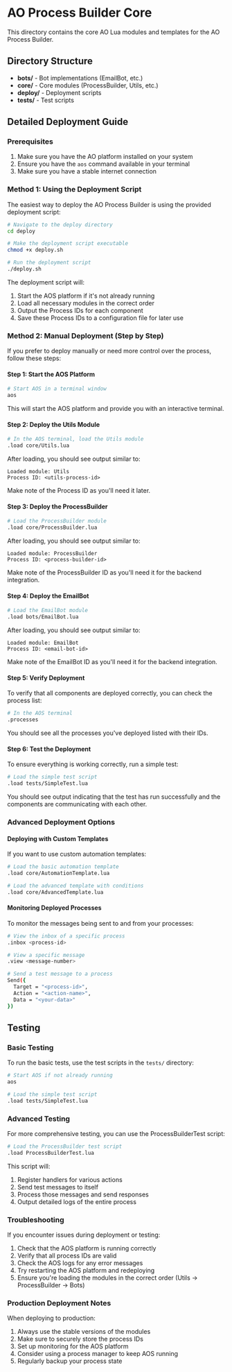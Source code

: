 # AO Process Builder Core

This directory contains the core AO Lua modules and templates for the AO Process Builder.

## Directory Structure

-   **bots/** - Bot implementations (EmailBot, etc.)
-   **core/** - Core modules (ProcessBuilder, Utils, etc.)
-   **deploy/** - Deployment scripts
-   **tests/** - Test scripts

## Detailed Deployment Guide

### Prerequisites

1. Make sure you have the AO platform installed on your system
2. Ensure you have the `aos` command available in your terminal
3. Make sure you have a stable internet connection

### Method 1: Using the Deployment Script

The easiest way to deploy the AO Process Builder is using the provided deployment script:

```bash
# Navigate to the deploy directory
cd deploy

# Make the deployment script executable
chmod +x deploy.sh

# Run the deployment script
./deploy.sh
```

The deployment script will:

1. Start the AOS platform if it's not already running
2. Load all necessary modules in the correct order
3. Output the Process IDs for each component
4. Save these Process IDs to a configuration file for later use

### Method 2: Manual Deployment (Step by Step)

If you prefer to deploy manually or need more control over the process, follow these steps:

#### Step 1: Start the AOS Platform

```bash
# Start AOS in a terminal window
aos
```

This will start the AOS platform and provide you with an interactive terminal.

#### Step 2: Deploy the Utils Module

```bash
# In the AOS terminal, load the Utils module
.load core/Utils.lua
```

After loading, you should see output similar to:

```
Loaded module: Utils
Process ID: <utils-process-id>
```

Make note of the Process ID as you'll need it later.

#### Step 3: Deploy the ProcessBuilder

```bash
# Load the ProcessBuilder module
.load core/ProcessBuilder.lua
```

After loading, you should see output similar to:

```
Loaded module: ProcessBuilder
Process ID: <process-builder-id>
```

Make note of the ProcessBuilder ID as you'll need it for the backend integration.

#### Step 4: Deploy the EmailBot

```bash
# Load the EmailBot module
.load bots/EmailBot.lua
```

After loading, you should see output similar to:

```
Loaded module: EmailBot
Process ID: <email-bot-id>
```

Make note of the EmailBot ID as you'll need it for the backend integration.

#### Step 5: Verify Deployment

To verify that all components are deployed correctly, you can check the process list:

```bash
# In the AOS terminal
.processes
```

You should see all the processes you've deployed listed with their IDs.

#### Step 6: Test the Deployment

To ensure everything is working correctly, run a simple test:

```bash
# Load the simple test script
.load tests/SimpleTest.lua
```

You should see output indicating that the test has run successfully and the components are communicating with each other.

### Advanced Deployment Options

#### Deploying with Custom Templates

If you want to use custom automation templates:

```bash
# Load the basic automation template
.load core/AutomationTemplate.lua

# Load the advanced template with conditions
.load core/AdvancedTemplate.lua
```

#### Monitoring Deployed Processes

To monitor the messages being sent to and from your processes:

```bash
# View the inbox of a specific process
.inbox <process-id>

# View a specific message
.view <message-number>

# Send a test message to a process
Send({
  Target = "<process-id>",
  Action = "<action-name>",
  Data = "<your-data>"
})
```

## Testing

### Basic Testing

To run the basic tests, use the test scripts in the `tests/` directory:

```bash
# Start AOS if not already running
aos

# Load the simple test script
.load tests/SimpleTest.lua
```

### Advanced Testing

For more comprehensive testing, you can use the ProcessBuilderTest script:

```bash
# Load the ProcessBuilder test script
.load ProcessBuilderTest.lua
```

This script will:

1. Register handlers for various actions
2. Send test messages to itself
3. Process those messages and send responses
4. Output detailed logs of the entire process

### Troubleshooting

If you encounter issues during deployment or testing:

1. Check that the AOS platform is running correctly
2. Verify that all process IDs are valid
3. Check the AOS logs for any error messages
4. Try restarting the AOS platform and redeploying
5. Ensure you're loading the modules in the correct order (Utils → ProcessBuilder → Bots)

### Production Deployment Notes

When deploying to production:

1. Always use the stable versions of the modules
2. Make sure to securely store the process IDs
3. Set up monitoring for the AOS platform
4. Consider using a process manager to keep AOS running
5. Regularly backup your process state
